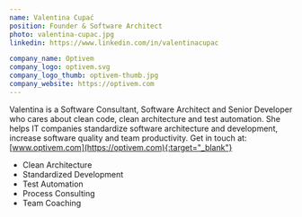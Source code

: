 ```yaml
---
name: Valentina Cupać
position: Founder & Software Architect
photo: valentina-cupac.jpg
linkedin: https://www.linkedin.com/in/valentinacupac

company_name: Optivem
company_logo: optivem.svg
company_logo_thumb: optivem-thumb.jpg
company_website: https://optivem.com
---
```

Valentina is a Software Consultant, Software Architect and Senior Developer who cares about clean code, clean architecture and test automation. She helps IT companies standardize software architecture and development, increase software quality and team productivity. Get in touch at: [www.optivem.com](https://optivem.com){:target="_blank"}

* Clean Architecture
* Standardized Development
* Test Automation
* Process Consulting
* Team Coaching